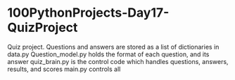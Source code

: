 # 100PythonProjects-Day17-QuizProject
Quiz project.
Questions and answers are stored as a list of dictionaries in data.py
Question_model.py holds the format of each question, and its answer
quiz_brain.py is the control code which handles questions, answers, results, and scores
main.py controls all

